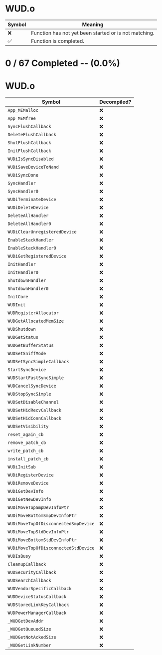 # WUD.o
| Symbol | Meaning 
| ------------- | ------------- 
| :x: | Function has not yet been started or is not matching. 
| :white_check_mark: | Function is completed. 


# 0 / 67 Completed -- (0.0%)
# WUD.o
| Symbol | Decompiled? |
| ------------- | ------------- |
| `App_MEMalloc` | :x: |
| `App_MEMfree` | :x: |
| `SyncFlushCallback` | :x: |
| `DeleteFlushCallback` | :x: |
| `ShutFlushCallback` | :x: |
| `InitFlushCallback` | :x: |
| `WUDiIsSyncDisabled` | :x: |
| `WUDiSaveDeviceToNand` | :x: |
| `WUDiSyncDone` | :x: |
| `SyncHandler` | :x: |
| `SyncHandler0` | :x: |
| `WUDiTerminateDevice` | :x: |
| `WUDiDeleteDevice` | :x: |
| `DeleteAllHandler` | :x: |
| `DeleteAllHandler0` | :x: |
| `WUDiClearUnregisteredDevice` | :x: |
| `EnableStackHandler` | :x: |
| `EnableStackHandler0` | :x: |
| `WUDiGetRegisteredDevice` | :x: |
| `InitHandler` | :x: |
| `InitHandler0` | :x: |
| `ShutdownHandler` | :x: |
| `ShutdownHandler0` | :x: |
| `InitCore` | :x: |
| `WUDInit` | :x: |
| `WUDRegisterAllocator` | :x: |
| `WUDGetAllocatedMemSize` | :x: |
| `WUDShutdown` | :x: |
| `WUDGetStatus` | :x: |
| `WUDGetBufferStatus` | :x: |
| `WUDSetSniffMode` | :x: |
| `WUDSetSyncSimpleCallback` | :x: |
| `StartSyncDevice` | :x: |
| `WUDStartFastSyncSimple` | :x: |
| `WUDCancelSyncDevice` | :x: |
| `WUDStopSyncSimple` | :x: |
| `WUDSetDisableChannel` | :x: |
| `WUDSetHidRecvCallback` | :x: |
| `WUDSetHidConnCallback` | :x: |
| `WUDSetVisibility` | :x: |
| `reset_again_cb` | :x: |
| `remove_patch_cb` | :x: |
| `write_patch_cb` | :x: |
| `install_patch_cb` | :x: |
| `WUDiInitSub` | :x: |
| `WUDiRegisterDevice` | :x: |
| `WUDiRemoveDevice` | :x: |
| `WUDiGetDevInfo` | :x: |
| `WUDiGetNewDevInfo` | :x: |
| `WUDiMoveTopSmpDevInfoPtr` | :x: |
| `WUDiMoveBottomSmpDevInfoPtr` | :x: |
| `WUDiMoveTopOfDisconnectedSmpDevice` | :x: |
| `WUDiMoveTopStdDevInfoPtr` | :x: |
| `WUDiMoveBottomStdDevInfoPtr` | :x: |
| `WUDiMoveTopOfDisconnectedStdDevice` | :x: |
| `WUDIsBusy` | :x: |
| `CleanupCallback` | :x: |
| `WUDSecurityCallback` | :x: |
| `WUDSearchCallback` | :x: |
| `WUDVendorSpecificCallback` | :x: |
| `WUDDeviceStatusCallback` | :x: |
| `WUDStoredLinkKeyCallback` | :x: |
| `WUDPowerManagerCallback` | :x: |
| `_WUDGetDevAddr` | :x: |
| `_WUDGetQueuedSize` | :x: |
| `_WUDGetNotAckedSize` | :x: |
| `_WUDGetLinkNumber` | :x: |
